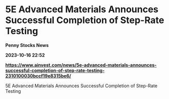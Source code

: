 # 5E Advanced Materials Announces Successful Completion of Step-Rate Testing
**Penny Stocks News**

**2023-10-16 22:52**

**https://www.ainvest.com/news/5e-advanced-materials-announces-successful-completion-of-step-rate-testing-2310100030bccf19e8315be6/**

5E Advanced Materials Announces Successful Completion of Step-Rate Testing